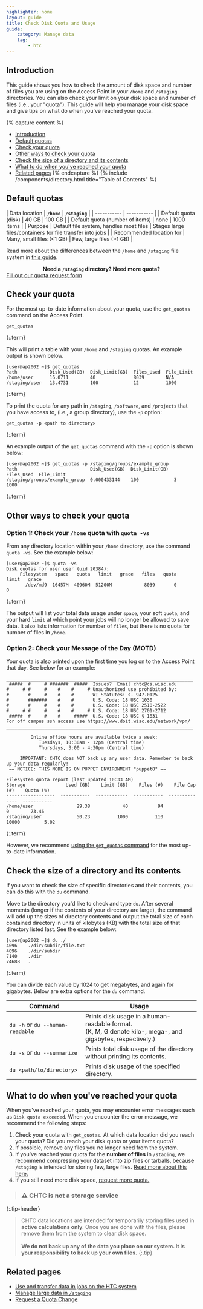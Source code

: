 ```yaml
---
highlighter: none
layout: guide
title: Check Disk Quota and Usage
guide:
    category: Manage data
    tag:
        - htc
---
```


## Introduction

This guide shows you how to check the amount of disk space and number of files you are using on the Access Point in your `/home` and `/staging` directories. You can also check your limit on your disk space and number of files (i.e., your "quota"). This guide will help you manage your disk space and give tips on what do when you've reached your quota.

{% capture content %}
- [Introduction](#introduction)
- [Default quotas](#default-quotas)
- [Check your quota](#check-your-quota)
- [Other ways to check your quota](#other-ways-to-check-your-quota)
- [Check the size of a directory and its contents](#check-the-size-of-a-directory-and-its-contents)
- [What to do when you've reached your quota](#what-to-do-when-youve-reached-your-quota)
- [Related pages](#related-pages)
{% endcapture %}
{% include /components/directory.html title="Table of Contents" %}

## Default quotas

| Data location | **`/home`** |  **`/staging`** |
| ----------- | ----------- |
| Default quota (disk) | 40 GB | 100 GB |
| Default quota (number of items) | none | 1000 items |
| Purpose | Default file system, handles most files | Stages large files/containers for file transfer into jobs |
| Recommended location for | Many, small files (<1 GB) | Few, large files (>1 GB) | 

Read more about the differences between the `/home` and `/staging` file system in [this guide](htc-job-file-transfer#data-storage-locations).

<p style="text-align: center; margin-bottom: 0; font-weight: bold;">Need a <code>/staging</code> directory? Need more quota?</p>
<div class="d-flex mb-3">
	<div class="p-3 m-auto">
		<a class="btn btn-primary" style="text-align: center" href="quota-request">Fill out our quota request form</a>
	</div>
</div>

## Check your quota

For the most up-to-date information about your quota, use the `get_quotas` command on the Access Point.
```
get_quotas
```
{:.term}

This will print a table with your `/home` and `/staging` quotas. An example output is shown below.

```
[user@ap2002 ~]$ get_quotas
Path            Disk_Used(GB)  Disk_Limit(GB)  Files_Used  File_Limit
/home/user      16.0711        40              8039        N/A
/staging/user   13.4731        100             12          1000
```
{:.term}

To print the quota for any path in `/staging`, `/software`, and `/projects` that you have access to, (i.e., a group directory), use the `-p` option:

```
get_quotas -p <path to directory>
```
{:.term}

An example output of the `get_quotas` command with the `-p` option is shown below:

```
[user@ap2002 ~]$ get_quotas -p /staging/groups/example_group
Path                           Disk_Used(GB)  Disk_Limit(GB)  Files_Used  File_Limit
/staging/groups/example_group  0.000433144    100             3           1000
```
{:.term}

## Other ways to check your quota

### Option 1: Check your `/home` quota with `quota -vs`

From any directory location within your `/home` directory, use the command
`quota -vs`. See the example below:

``` 
[user@ap2002 ~]$ quota -vs
Disk quotas for user user (uid 20384): 
     Filesystem   space   quota   limit   grace   files   quota   limit   grace
       /dev/md9  16457M  40960M  51200M            8039       0       0      
```
{:.term}

The output will list your total data usage under `space`, your soft
`quota`, and your hard `limit` at which point your jobs will no longer
be allowed to save data. It also lists information for number of `files`, but
there is no quota for number of files in `/home`.

### Option 2: Check your Message of the Day (MOTD)

Your quota is also printed upon the first time you log on to the Access Point that day. See below for an example:

```
_____________________________________________________________________
 #####  #     # #######  #####  Issues?  Email chtc@cs.wisc.edu
#     # #     #    #    #     # Unauthorized use prohibited by:
#       #     #    #    #       WI Statutes: s. 947.0125
#       #######    #    #       U.S. Code: 18 USC 1030
#       #     #    #    #       U.S. Code: 18 USC 2510-2522
#     # #     #    #    #     # U.S. Code: 18 USC 2701-2712
 #####  #     #    #     #####  U.S. Code: 18 USC § 1831
For off campus ssh access use https://www.doit.wisc.edu/network/vpn/
_____________________________________________________________________

         Online office hours are available twice a week:
            Tuesdays, 10:30am - 12pm (Central time)
            Thursdays, 3:00 - 4:30pm (Central time)

     IMPORTANT: CHTC does NOT back up any user data. Remember to back up your data regularly!
 == NOTICE: THIS NODE IS ON PUPPET ENVIRONMENT "puppet8" ==

Filesystem quota report (last updated 10:33 AM)
Storage               Used (GB)    Limit (GB)    Files (#)    File Cap (#)    Quota (%)
------------------  -----------  ------------  -----------  --------------  -----------
/home/user                29.38            40           94               0        73.46
/staging/user             50.23          1000          110           10000         5.02
```
{:.term}

However, we recommend [using the `get_quotas` command](#check-your-quota) for the most up-to-date information.

## Check the size of a directory and its contents

If you want to check the size of specific directories and their contents, you can do this with the `du` command.

Move to the directory you'd like to check and type `du`. After several
moments (longer if the contents of your directory are large), the command
will add up the sizes of directory contents and output the total size of
each contained directory in units of kilobytes (KB) with the total size of
that directory listed last. See the example below:

``` 
[user@ap2002 ~]$ du ./
4096    ./dir/subdir/file.txt
4096    ./dir/subdir
7140    ./dir
74688   .
```
{:.term}

You can divide each value by 1024 to get megabytes, and again for gigabytes. Below are extra options for the `du` command.

| Command | Usage |
| --- | --- |
| `du -h` or `du --human-readable` | Prints disk usage in a human-readable format.<br>(K, M, G denote kilo-, mega-, and gigabytes, respectively.)
| `du -s` or `du --summarize` | Prints total disk usage of the directory without printing its contents. |
| `du <path/to/directory>` | Prints disk usage of the specified directory. |

## What to do when you've reached your quota

When you've reached your quota, you may encounter error messages such as `Disk quota exceeded`. When you encounter the error message, we recommend the following steps:

1. Check your quota with `get_quotas`. At which data location did you reach your quota? Did you reach your disk quota or your items quota?
1. If possible, remove any files you no longer need from the system.
1. If you've reached your quota for the **number of files** in `/staging`, we recommend compressing your dataset into zip files or tarballs, because `/staging` is intended for storing few, large files. [Read more about this here.](file-avail-largedata#reduce-file-counts)
1. If you still need more disk space, [request more quota.](quota-request)

> ### ⚠️ CHTC is not a storage service
{:.tip-header}

> CHTC data locations are intended for temporarily storing files used in **active calculations only**. Once you are done with the files, please remove them from the system to clear disk space.<br><br>
> **We do not back up any of the data you place on our system. It is your responsibility to back up your own files.**
{:.tip}

## Related pages

* [Use and transfer data in jobs on the HTC system](htc-job-file-transfer)
* [Manage large data in `/staging`](file-avail-largedata)
* [Request a Quota Change](quota-request)